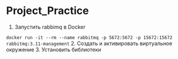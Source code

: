 # Project_Practice

1. Запустить rabbimq в Docker

`docker run -it --rm --name rabbitmq -p 5672:5672 -p 15672:15672 rabbitmq:3.11-management`
2. Создать и активировать виртуальное окружение
3. Установить библиотеки